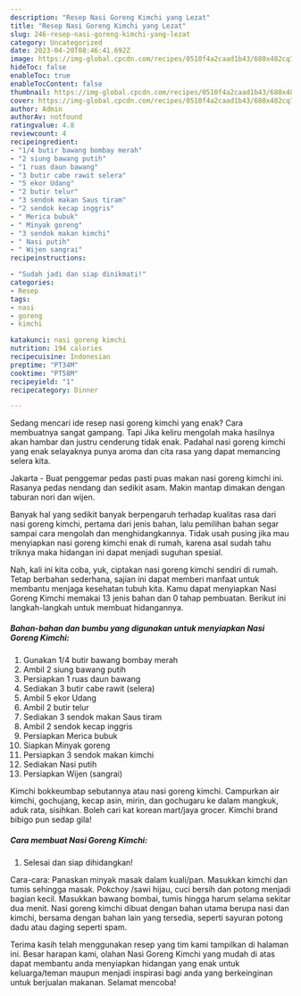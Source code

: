 ```yaml
---
description: "Resep Nasi Goreng Kimchi yang Lezat"
title: "Resep Nasi Goreng Kimchi yang Lezat"
slug: 246-resep-nasi-goreng-kimchi-yang-lezat
category: Uncategorized
date: 2023-04-20T08:46:41.692Z
image: https://img-global.cpcdn.com/recipes/0510f4a2caad1b43/680x482cq70/nasi-goreng-kimchi-foto-resep-utama.jpg
hideToc: false
enableToc: true
enableTocContent: false
thumbnail: https://img-global.cpcdn.com/recipes/0510f4a2caad1b43/680x482cq70/nasi-goreng-kimchi-foto-resep-utama.jpg
cover: https://img-global.cpcdn.com/recipes/0510f4a2caad1b43/680x482cq70/nasi-goreng-kimchi-foto-resep-utama.jpg
author: Admin
authorAv: notfound
ratingvalue: 4.8
reviewcount: 4
recipeingredient:
- "1/4 butir bawang bombay merah"
- "2 siung bawang putih"
- "1 ruas daun bawang"
- "3 butir cabe rawit selera"
- "5 ekor Udang"
- "2 butir telur"
- "3 sendok makan Saus tiram"
- "2 sendok kecap inggris"
- " Merica bubuk"
- " Minyak goreng"
- "3 sendok makan kimchi"
- " Nasi putih"
- " Wijen sangrai"
recipeinstructions:

- "Sudah jadi dan siap dinikmati!"
categories:
- Resep
tags:
- nasi
- goreng
- kimchi

katakunci: nasi goreng kimchi 
nutrition: 194 calories
recipecuisine: Indonesian
preptime: "PT34M"
cooktime: "PT58M"
recipeyield: "1"
recipecategory: Dinner

---
```



Sedang mencari ide resep nasi goreng kimchi yang enak? Cara membuatnya sangat gampang. Tapi Jika keliru mengolah maka hasilnya akan hambar dan justru cenderung tidak enak. Padahal nasi goreng kimchi yang enak selayaknya punya aroma dan cita rasa yang dapat memancing selera kita.


Jakarta - Buat penggemar pedas pasti puas makan nasi goreng kimchi ini. Rasanya pedas nendang dan sedikit asam. Makin mantap dimakan dengan taburan nori dan wijen.

Banyak hal yang sedikit banyak berpengaruh terhadap kualitas rasa dari nasi goreng kimchi, pertama dari jenis bahan, lalu pemilihan bahan segar sampai cara mengolah dan menghidangkannya. Tidak usah pusing jika mau menyiapkan nasi goreng kimchi enak di rumah, karena asal sudah tahu triknya maka hidangan ini dapat menjadi suguhan spesial.


Nah, kali ini kita coba, yuk, ciptakan nasi goreng kimchi sendiri di rumah. Tetap berbahan sederhana, sajian ini dapat memberi manfaat untuk membantu menjaga kesehatan tubuh kita. Kamu dapat menyiapkan Nasi Goreng Kimchi memakai 13 jenis bahan dan 0 tahap pembuatan. Berikut ini langkah-langkah untuk membuat hidangannya.

<!--inarticleads1-->

##### Bahan-bahan dan bumbu yang digunakan untuk menyiapkan Nasi Goreng Kimchi:

1. Gunakan 1/4 butir bawang bombay merah
1. Ambil 2 siung bawang putih
1. Persiapkan 1 ruas daun bawang
1. Sediakan 3 butir cabe rawit (selera)
1. Ambil 5 ekor Udang
1. Ambil 2 butir telur
1. Sediakan 3 sendok makan Saus tiram
1. Ambil 2 sendok kecap inggris
1. Persiapkan  Merica bubuk
1. Siapkan  Minyak goreng
1. Persiapkan 3 sendok makan kimchi
1. Sediakan  Nasi putih
1. Persiapkan  Wijen (sangrai)


Kimchi bokkeumbap sebutannya atau nasi goreng kimchi. Campurkan air kimchi, gochujang, kecap asin, mirin, dan gochugaru ke dalam mangkuk, aduk rata, sisihkan. Boleh cari kat korean mart/jaya grocer. Kimchi brand bibigo pun sedap gila! 

<!--inarticleads2-->

##### Cara membuat Nasi Goreng Kimchi:


1. Selesai dan siap dihidangkan!

Cara-cara: Panaskan minyak masak dalam kuali/pan. Masukkan kimchi dan tumis sehingga masak. Pokchoy /sawi hijau, cuci bersih dan potong menjadi bagian kecil. Masukkan bawang bombai, tumis hingga harum selama sekitar dua menit. Nasi goreng kimchi dibuat dengan bahan utama berupa nasi dan kimchi, bersama dengan bahan lain yang tersedia, seperti sayuran potong dadu atau daging seperti spam. 

Terima kasih telah menggunakan resep yang tim kami tampilkan di halaman ini. Besar harapan kami, olahan Nasi Goreng Kimchi yang mudah di atas dapat membantu anda menyiapkan hidangan yang enak untuk keluarga/teman maupun menjadi inspirasi bagi anda yang berkeinginan untuk berjualan makanan. Selamat mencoba!
